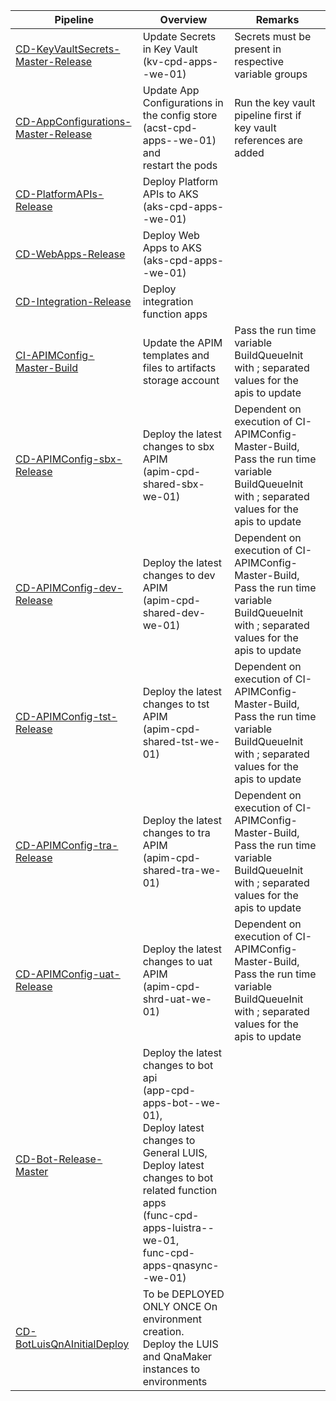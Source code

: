
|  Pipeline| Overview  | Remarks|
|--|--|--|
| [CD-KeyVaultSecrets-Master-Release](https://dev.azure.com/TASMUCP/TASMU%20Central%20Platform/_build?definitionId=337) |Update Secrets in Key Vault<br> (kv-cpd-apps-<env>-we-01) | Secrets must be present in respective variable groups|
|[CD-AppConfigurations-Master-Release](https://dev.azure.com/TASMUCP/TASMU%20Central%20Platform/_build?definitionId=406)| Update App Configurations in the config store<br> (acst-cpd-apps-<env>-we-01) and<br> restart the pods| Run the key vault pipeline first if key vault references are added |
|[CD-PlatformAPIs-Release](https://dev.azure.com/TASMUCP/TASMU%20Central%20Platform/_build?definitionId=141)| Deploy Platform APIs to AKS<br> (aks-cpd-apps-<env>-we-01)|
|[CD-WebApps-Release](https://dev.azure.com/TASMUCP/TASMU%20Central%20Platform/_build?definitionId=130)| Deploy Web Apps to AKS<br> (aks-cpd-apps-<env>-we-01)|
|[CD-Integration-Release](https://dev.azure.com/TASMUCP/TASMU%20Central%20Platform/_build?definitionId=301)|Deploy integration function apps|
|[CI-APIMConfig-Master-Build](https://dev.azure.com/TASMUCP/TASMU%20Central%20Platform/_build?definitionId=570)| Update the APIM templates and files to artifacts storage account| Pass the run time variable BuildQueueInit with ; separated values for the apis to update|
|[CD-APIMConfig-sbx-Release](https://dev.azure.com/TASMUCP/TASMU%20Central%20Platform/_build?definitionId=571)| Deploy the latest changes to sbx APIM<br> (apim-cpd-shared-sbx-we-01)| Dependent on execution of CI-APIMConfig-Master-Build, <br> Pass the run time variable BuildQueueInit with ; separated values for the apis to update|
|[CD-APIMConfig-dev-Release](https://dev.azure.com/TASMUCP/TASMU%20Central%20Platform/_build?definitionId=572)| Deploy the latest changes to dev APIM<br> (apim-cpd-shared-dev-we-01)| Dependent on execution of CI-APIMConfig-Master-Build, <br> Pass the run time variable BuildQueueInit with ; separated values for the apis to update|
|[CD-APIMConfig-tst-Release](https://dev.azure.com/TASMUCP/TASMU%20Central%20Platform/_build?definitionId=573)| Deploy the latest changes to tst APIM<br> (apim-cpd-shared-tst-we-01)| Dependent on execution of CI-APIMConfig-Master-Build, <br> Pass the run time variable BuildQueueInit with ; separated values for the apis to update|
|[CD-APIMConfig-tra-Release](https://dev.azure.com/TASMUCP/TASMU%20Central%20Platform/_build?definitionId=574)| Deploy the latest changes to tra APIM<br> (apim-cpd-shared-tra-we-01)| Dependent on execution of CI-APIMConfig-Master-Build, <br> Pass the run time variable BuildQueueInit with ; separated values for the apis to update|
|[CD-APIMConfig-uat-Release](https://dev.azure.com/TASMUCP/TASMU%20Central%20Platform/_build?definitionId=575)| Deploy the latest changes to uat APIM<br> (apim-cpd-shrd-uat-we-01)| Dependent on execution of CI-APIMConfig-Master-Build, <br> Pass the run time variable BuildQueueInit with ; separated values for the apis to update|
|[CD-Bot-Release-Master](https://dev.azure.com/TASMUCP/TASMU%20Central%20Platform/_build?definitionId=293&_a=summary)| Deploy the latest changes to bot api<br> (app-cpd-apps-bot-<env>-we-01),<br>Deploy latest changes to General LUIS,<br> Deploy latest changes to bot related function apps<br>(func-cpd-apps-luistra-<env>-we-01,<br> func-cpd-apps-qnasync-<env>-we-01)| |
|[CD-BotLuisQnAInitialDeploy](https://dev.azure.com/TASMUCP/TASMU%20Central%20Platform/_build?definitionId=542&_a=summary)| To be DEPLOYED ONLY ONCE On environment creation.<br> Deploy the LUIS and QnaMaker instances to environments ||






